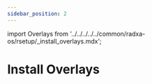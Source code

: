 ```yaml
---
sidebar_position: 2
---
```


import Overlays from '../../../../../common/radxa-os/rsetup/\_install_overlays.mdx';

# Install Overlays

<Overlays />
